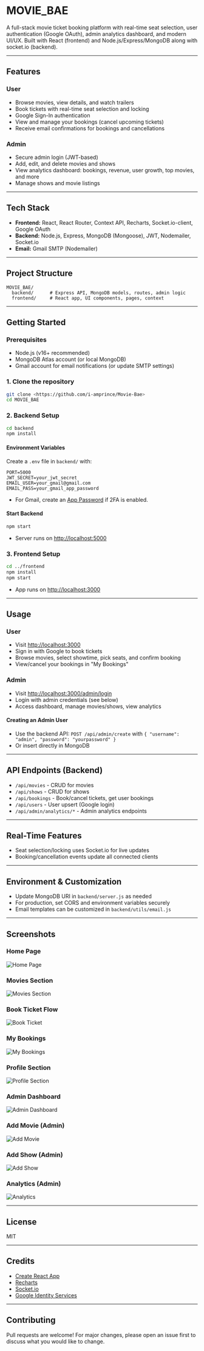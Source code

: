# MOVIE_BAE

A full-stack movie ticket booking platform with real-time seat selection, user authentication (Google OAuth), admin analytics dashboard, and modern UI/UX. Built with React (frontend) and Node.js/Express/MongoDB along with socket.io (backend).

---

## Features

### User
- Browse movies, view details, and watch trailers
- Book tickets with real-time seat selection and locking
- Google Sign-In authentication
- View and manage your bookings (cancel upcoming tickets)
- Receive email confirmations for bookings and cancellations

### Admin
- Secure admin login (JWT-based)
- Add, edit, and delete movies and shows
- View analytics dashboard: bookings, revenue, user growth, top movies, and more
- Manage shows and movie listings

---

## Tech Stack
- **Frontend:** React, React Router, Context API, Recharts, Socket.io-client, Google OAuth
- **Backend:** Node.js, Express, MongoDB (Mongoose), JWT, Nodemailer, Socket.io
- **Email:** Gmail SMTP (Nodemailer)

---

## Project Structure

```
MOVIE_BAE/
  backend/      # Express API, MongoDB models, routes, admin logic
  frontend/     # React app, UI components, pages, context
```

---

## Getting Started

### Prerequisites
- Node.js (v16+ recommended)
- MongoDB Atlas account (or local MongoDB)
- Gmail account for email notifications (or update SMTP settings)

### 1. Clone the repository
```bash
git clone <https://github.com/i-amprince/Movie-Bae>
cd MOVIE_BAE
```

### 2. Backend Setup
```bash
cd backend
npm install
```

#### Environment Variables
Create a `.env` file in `backend/` with:
```
PORT=5000
JWT_SECRET=your_jwt_secret
EMAIL_USER=your_gmail@gmail.com
EMAIL_PASS=your_gmail_app_password
```
- For Gmail, create an [App Password](https://support.google.com/accounts/answer/185833) if 2FA is enabled.

#### Start Backend
```bash
npm start
```
- Server runs on [http://localhost:5000](http://localhost:5000)

### 3. Frontend Setup
```bash
cd ../frontend
npm install
npm start
```
- App runs on [http://localhost:3000](http://localhost:3000)

---

## Usage

### User
- Visit [http://localhost:3000](http://localhost:3000)
- Sign in with Google to book tickets
- Browse movies, select showtime, pick seats, and confirm booking
- View/cancel your bookings in "My Bookings"

### Admin
- Visit [http://localhost:3000/admin/login](http://localhost:3000/admin/login)
- Login with admin credentials (see below)
- Access dashboard, manage movies/shows, view analytics

#### Creating an Admin User
- Use the backend API: `POST /api/admin/create` with `{ "username": "admin", "password": "yourpassword" }`
- Or insert directly in MongoDB

---

## API Endpoints (Backend)
- `/api/movies` - CRUD for movies
- `/api/shows` - CRUD for shows
- `/api/bookings` - Book/cancel tickets, get user bookings
- `/api/users` - User upsert (Google login)
- `/api/admin/analytics/*` - Admin analytics endpoints

---

## Real-Time Features
- Seat selection/locking uses Socket.io for live updates
- Booking/cancellation events update all connected clients

---

## Environment & Customization
- Update MongoDB URI in `backend/server.js` as needed
- For production, set CORS and environment variables securely
- Email templates can be customized in `backend/utils/email.js`

---

## Screenshots

### Home Page
![Home Page](images/HomePage.png)

### Movies Section
![Movies Section](images/MoviesSection.png)

### Book Ticket Flow
![Book Ticket](images/BookTicket.png)

### My Bookings
![My Bookings](images/MyBookings.png)

### Profile Section
![Profile Section](images/ProfileSection.png)

### Admin Dashboard
![Admin Dashboard](images/AdminDashboard.png)

### Add Movie (Admin)
![Add Movie](images/AddMovie.png)

### Add Show (Admin)
![Add Show](images/AddShow.png)

### Analytics (Admin)
![Analytics](images/Analytics.png)

---

## License
MIT

---

## Credits
- [Create React App](https://create-react-app.dev/)
- [Recharts](https://recharts.org/)
- [Socket.io](https://socket.io/)
- [Google Identity Services](https://developers.google.com/identity)

---

## Contributing
Pull requests are welcome! For major changes, please open an issue first to discuss what you would like to change. 
